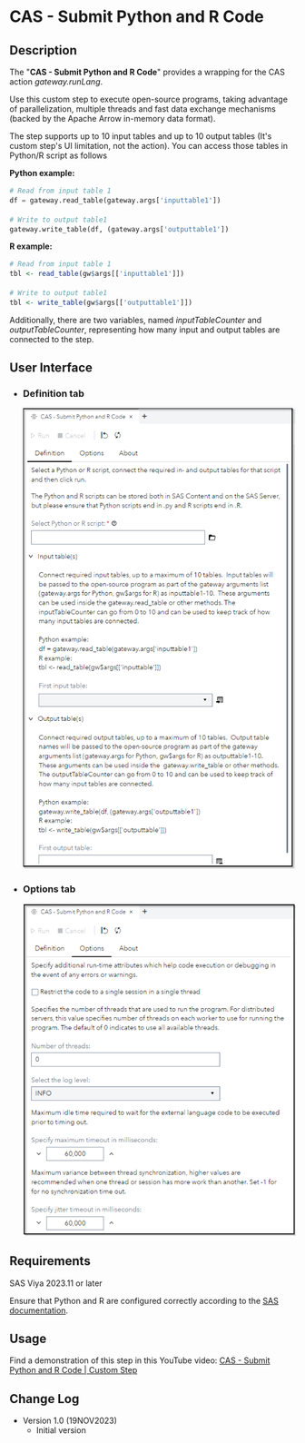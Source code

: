 # CAS - Submit Python and R Code

## Description

The "**CAS - Submit Python and R Code**" provides a wrapping for the CAS action *gateway.runLang*.

Use this custom step to execute open-source programs, taking advantage of parallelization, multiple threads and fast data exchange mechanisms (backed by the Apache Arrow in-memory data format).

The step supports up to 10 input tables and up to 10 output tables (It's custom step's UI limitation, not the action). You can access those tables in Python/R script as follows

**Python example:** 
```python
# Read from input table 1
df = gateway.read_table(gateway.args['inputtable1'])
 
# Write to output table1
gateway.write_table(df, (gateway.args['outputtable1'])
 ```
 
**R example:**
```r
# Read from input table 1
tbl <- read_table(gw$args[['inputtable1']])

# Write to output table1
tbl <- write_table(gw$args[['outputtable1']])
```


Additionally, there are two variables, named *inputTableCounter* and *outputTableCounter*, representing how many input and output tables are connected to the step. 

## User Interface

* ### Definition tab ###

   ![Definition](img/CAS-Submit-Python-and-R-Code-Definition.png)

* ### Options tab ###

   ![Options](img/CAS-Submit-Python-and-R-Code-Options.png)

## Requirements

SAS Viya 2023.11 or later

Ensure that Python and R are configured correctly according to the [SAS documentation](https://go.documentation.sas.com/doc/en/pgmsascdc/default/caspg/p1l6rncqa8tu8jn1pd05x8r1nwop.htm#n0c4rig8h837zhn1dm5yj6dpc7k0).

## Usage

Find a demonstration of this step in this YouTube video: [CAS - Submit Python and R Code | Custom Step](https://youtu.be/DFhVVVonkB4)

## Change Log

* Version 1.0 (19NOV2023)
    * Initial version
